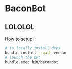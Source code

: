 BaconBot
========

## LOLOLOL

How to setup:
```bash
# to locally install deps
bundle install --path vendor
# launch the bot
bundle exec bin/baconbot
```
